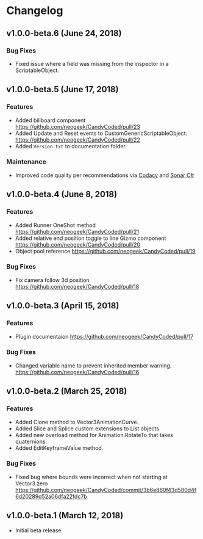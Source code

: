 # Changelog

## v1.0.0-beta.6 (June 24, 2018)

### Bug Fixes

- Fixed issue where a field was missing from the inspector in a ScriptableObject.

## v1.0.0-beta.5 (June 17, 2018)

### Features

- Added billboard component <https://github.com/neogeek/CandyCoded/pull/23>
- Added Update and Reset events to CustomGenericScriptableObject. <https://github.com/neogeek/CandyCoded/pull/22>
- Added `Version.txt` to documentation folder.

### Maintenance

- Improved code quality per recommendations via [Codacy](https://www.codacy.com/) and [Sonar C#](https://github.com/SonarSource/sonar-csharp)

## v1.0.0-beta.4 (June 8, 2018)

### Features

- Added Runner OneShot method <https://github.com/neogeek/CandyCoded/pull/21>
- Added relative end position toggle to line Gizmo component <https://github.com/neogeek/CandyCoded/pull/20>
- Object pool reference <https://github.com/neogeek/CandyCoded/pull/19>

### Bug Fixes

- Fix camera follow 3d position <https://github.com/neogeek/CandyCoded/pull/18>

## v1.0.0-beta.3 (April 15, 2018)

### Features

- Plugin documentaion <https://github.com/neogeek/CandyCoded/pull/17>

### Bug Fixes

- Changed variable name to prevent inherited member warning. <https://github.com/neogeek/CandyCoded/pull/16>

## v1.0.0-beta.2 (March 25, 2018)

### Features

- Added Clone method to Vector3AnimationCurve.
- Added Slice and Splice custom extensions to List objects
- Added new overload method for Animation.RotateTo that takes quaternions.
- Added EditKeyframeValue method.

### Bug Fixes

- Fixed bug where bounds were incorrect when not starting at Vector3.zero <https://github.com/neogeek/CandyCoded/commit/3b6e860f43d580d4f6d20289d52a06dfa22fdc7b>

## v1.0.0-beta.1 (March 12, 2018)

- Initial beta release.
